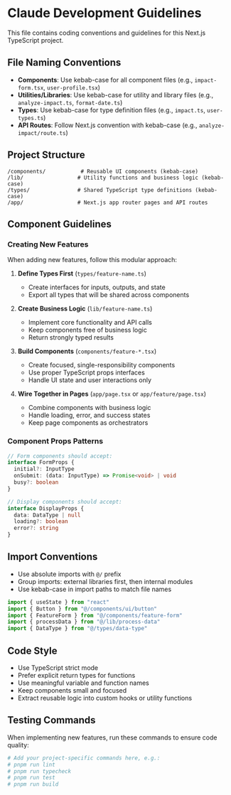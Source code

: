 # Claude Development Guidelines

This file contains coding conventions and guidelines for this Next.js TypeScript project.

## File Naming Conventions

- **Components**: Use kebab-case for all component files (e.g., `impact-form.tsx`, `user-profile.tsx`)
- **Utilities/Libraries**: Use kebab-case for utility and library files (e.g., `analyze-impact.ts`, `format-date.ts`)
- **Types**: Use kebab-case for type definition files (e.g., `impact.ts`, `user-types.ts`)
- **API Routes**: Follow Next.js convention with kebab-case (e.g., `analyze-impact/route.ts`)

## Project Structure

```
/components/           # Reusable UI components (kebab-case)
/lib/                 # Utility functions and business logic (kebab-case)
/types/               # Shared TypeScript type definitions (kebab-case)
/app/                 # Next.js app router pages and API routes
```

## Component Guidelines

### Creating New Features
When adding new features, follow this modular approach:

1. **Define Types First** (`types/feature-name.ts`)
   - Create interfaces for inputs, outputs, and state
   - Export all types that will be shared across components

2. **Create Business Logic** (`lib/feature-name.ts`)
   - Implement core functionality and API calls
   - Keep components free of business logic
   - Return strongly typed results

3. **Build Components** (`components/feature-*.tsx`)
   - Create focused, single-responsibility components
   - Use proper TypeScript props interfaces
   - Handle UI state and user interactions only

4. **Wire Together in Pages** (`app/page.tsx` or `app/feature/page.tsx`)
   - Combine components with business logic
   - Handle loading, error, and success states
   - Keep page components as orchestrators

### Component Props Patterns

```typescript
// Form components should accept:
interface FormProps {
  initial?: InputType
  onSubmit: (data: InputType) => Promise<void> | void
  busy?: boolean
}

// Display components should accept:
interface DisplayProps {
  data: DataType | null
  loading?: boolean
  error?: string
}
```

## Import Conventions

- Use absolute imports with `@/` prefix
- Group imports: external libraries first, then internal modules
- Use kebab-case in import paths to match file names

```typescript
import { useState } from "react"
import { Button } from "@/components/ui/button"
import { FeatureForm } from "@/components/feature-form"
import { processData } from "@/lib/process-data"
import { DataType } from "@/types/data-type"
```

## Code Style

- Use TypeScript strict mode
- Prefer explicit return types for functions
- Use meaningful variable and function names
- Keep components small and focused
- Extract reusable logic into custom hooks or utility functions

## Testing Commands

When implementing new features, run these commands to ensure code quality:

```bash
# Add your project-specific commands here, e.g.:
# pnpm run lint
# pnpm run typecheck
# pnpm run test
# pnpm run build
```
